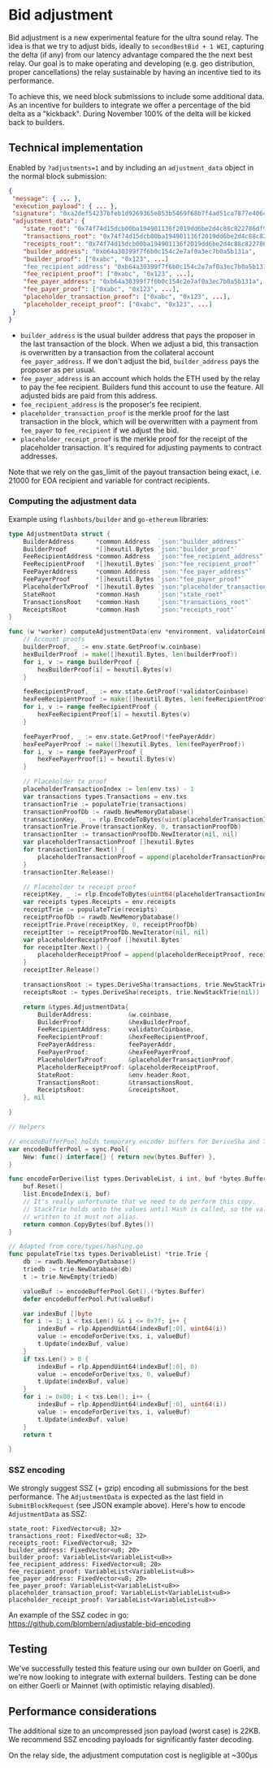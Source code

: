 # Bid adjustment

Bid adjustment is a new experimental feature for the ultra sound relay. The idea is that we try to adjust bids, ideally to `secondBestBid + 1 WEI`, capturing the delta (if any) from our latency advantage compared the the next best relay. Our goal is to make operating and developing (e.g. geo distribution, proper cancellations) the relay sustainable by having an incentive tied to its performance.

To achieve this, we need block submissions to include some additional data. As an incentive for builders to integrate we offer a percentage of the bid delta as a "kickback". During November 100% of the delta will be kicked back to builders.

## Technical implementation

Enabled by `?adjustments=1` and by including an `adjustment_data` object in the normal block submission:

```json
{
 "message": { ... },
 "execution_payload": { ... },
 "signature": "0xa2def54237bfeb1d9269365e853b5469f68b7f4ad51ca7877e406ca94bc8a94bba54c14024b2f9ed37d8690bb9fac52600b7ff52b96b843cd8529e9ecc2497a0ecd5db8372e2049156e0fa9334d5c1b0ef642f192675b586ecbe6fc381178f88",
 "adjustment_data": {
    "state_root": "0x74f74d15dcb00ba194901136f2019dd6be2d4c88c822786df90561a550193899",
    "transactions_root": "0x74f74d15dcb00ba194901136f2019dd6be2d4c88c822786df90561a550193899",
    "receipts_root": "0x74f74d15dcb00ba194901136f2019dd6be2d4c88c822786df90561a550193899",
    "builder_address": "0xb64a30399f7f6b0c154c2e7af0a3ec7b0a5b131a",
    "builder_proof": ["0xabc", "0x123", ...]
    "fee_recipient_address": "0xb64a30399f7f6b0c154c2e7af0a3ec7b0a5b131a",
    "fee_recipient_proof": ["0xabc", "0x123", ...],
    "fee_payer_address": "0xb64a30399f7f6b0c154c2e7af0a3ec7b0a5b131a",
    "fee_payer_proof": ["0xabc", "0x123", ...],
    "placeholder_transaction_proof": ["0xabc", "0x123", ...],
    "placeholder_receipt_proof": ["0xabc", "0x123", ...]
 }
}
```

- `builder_address` is the usual builder address that pays the proposer in the last transaction of the block. When we adjust a bid, this transaction is overwritten by a transaction from the collateral account `fee_payer_address`. If we don't adjust the bid, `builder_address` pays the proposer as per usual.
- `fee_payer_address` is an account which holds the ETH used by the relay to pay the fee recipient. Builders fund this account to use the feature. All adjusted bids are paid from this address.
- `fee_recipient_address` is the proposer's fee recipient.
- `placeholder_transaction_proof` is the merkle proof for the last transaction in the block, which will be overwritten with a payment from `fee_payer` to `fee_recipient` if we adjust the bid.
- `placeholder_receipt_proof` is the merkle proof for the receipt of the placeholder transaction. It's required for adjusting payments to contract addresses.

Note that we rely on the gas_limit of the payout transaction being exact, i.e. 21000 for EOA recipient and variable for contract recipients.

### Computing the adjustment data

Example using `flashbots/builder` and `go-ethereum` libraries:

```go
type AdjustmentData struct {
	BuilderAddress      *common.Address  `json:"builder_address"`
	BuilderProof        *[]hexutil.Bytes `json:"builder_proof"`
	FeeRecipientAddress *common.Address  `json:"fee_recipient_address"`
	FeeRecipientProof   *[]hexutil.Bytes `json:"fee_recipient_proof"`
	FeePayerAddress     *common.Address  `json:"fee_payer_address"`
	FeePayerProof       *[]hexutil.Bytes `json:"fee_payer_proof"`
	PlaceholderTxProof  *[]hexutil.Bytes `json:"placeholder_transaction_proof"`
	StateRoot           *common.Hash     `json:"state_root"`
	TransactionsRoot    *common.Hash     `json:"transactions_root"`
    ReceiptsRoot        *common.Hash     `json:"receipts_root"`
}

func (w *worker) computeAdjustmentData(env *environment, validatorCoinbase *common.Address, feePayerAddr *common.Address) (*types.AdjustmentData, error) {
	// Account proofs
	builderProof, _ := env.state.GetProof(w.coinbase)
	hexBuilderProof := make([]hexutil.Bytes, len(builderProof))
	for i, v := range builderProof {
		hexBuilderProof[i] = hexutil.Bytes(v)
	}

	feeRecipientProof, _ := env.state.GetProof(*validatorCoinbase)
	hexFeeRecipientProof := make([]hexutil.Bytes, len(feeRecipientProof))
	for i, v := range feeRecipientProof {
		hexFeeRecipientProof[i] = hexutil.Bytes(v)
	}

	feePayerProof, _ := env.state.GetProof(*feePayerAddr)
	hexFeePayerProof := make([]hexutil.Bytes, len(feePayerProof))
	for i, v := range feePayerProof {
		hexFeePayerProof[i] = hexutil.Bytes(v)
	}

	// Placeholder tx proof
	placeholderTransactionIndex := len(env.txs) - 1
	var transactions types.Transactions = env.txs
	transactionTrie := populateTrie(transactions)
	transactionProofDb := rawdb.NewMemoryDatabase()
	transactionKey, _ := rlp.EncodeToBytes(uint(placeholderTransactionIndex))
	transactionTrie.Prove(transactionKey, 0, transactionProofDb)
	transactionIter := transactionProofDb.NewIterator(nil, nil)
	var placeholderTransactionProof []hexutil.Bytes
	for transactionIter.Next() {
		placeholderTransactionProof = append(placeholderTransactionProof, transactionIter.Value())
	}
	transactionIter.Release()

	// Placeholder tx receipt proof
	receiptKey, _ := rlp.EncodeToBytes(uint64(placeholderTransactionIndex))
	var receipts types.Receipts = env.receipts
	receiptTrie := populateTrie(receipts)
	receiptProofDb := rawdb.NewMemoryDatabase()
	receiptTrie.Prove(receiptKey, 0, receiptProofDb)
	receiptIter := receiptProofDb.NewIterator(nil, nil)
	var placeholderReceiptProof []hexutil.Bytes
	for receiptIter.Next() {
		placeholderReceiptProof = append(placeholderReceiptProof, receiptIter.Value())
	}
	receiptIter.Release()

	transactionsRoot := types.DeriveSha(transactions, trie.NewStackTrie(nil))
	receiptsRoot := types.DeriveSha(receipts, trie.NewStackTrie(nil))

	return &types.AdjustmentData{
		BuilderAddress:          &w.coinbase,
		BuilderProof:            &hexBuilderProof,
		FeeRecipientAddress:     validatorCoinbase,
		FeeRecipientProof:       &hexFeeRecipientProof,
		FeePayerAddress:         feePayerAddr,
		FeePayerProof:           &hexFeePayerProof,
		PlaceholderTxProof:      &placeholderTransactionProof,
		PlaceholderReceiptProof: &placeholderReceiptProof,
		StateRoot:               &env.header.Root,
		TransactionsRoot:        &transactionsRoot,
		ReceiptsRoot:            &receiptsRoot,
	}, nil

}

// Helpers

// encodeBufferPool holds temporary encoder buffers for DeriveSha and TX encoding.
var encodeBufferPool = sync.Pool{
	New: func() interface{} { return new(bytes.Buffer) },
}

func encodeForDerive(list types.DerivableList, i int, buf *bytes.Buffer) []byte {
	buf.Reset()
	list.EncodeIndex(i, buf)
	// It's really unfortunate that we need to do perform this copy.
	// StackTrie holds onto the values until Hash is called, so the values
	// written to it must not alias.
	return common.CopyBytes(buf.Bytes())
}

// Adapted from core/types/hashing.go
func populateTrie(txs types.DerivableList) *trie.Trie {
	db := rawdb.NewMemoryDatabase()
	triedb := trie.NewDatabase(db)
	t := trie.NewEmpty(triedb)

	valueBuf := encodeBufferPool.Get().(*bytes.Buffer)
	defer encodeBufferPool.Put(valueBuf)

	var indexBuf []byte
	for i := 1; i < txs.Len() && i <= 0x7f; i++ {
		indexBuf = rlp.AppendUint64(indexBuf[:0], uint64(i))
		value := encodeForDerive(txs, i, valueBuf)
		t.Update(indexBuf, value)
	}
	if txs.Len() > 0 {
		indexBuf = rlp.AppendUint64(indexBuf[:0], 0)
		value := encodeForDerive(txs, 0, valueBuf)
		t.Update(indexBuf, value)
	}
	for i := 0x80; i < txs.Len(); i++ {
		indexBuf = rlp.AppendUint64(indexBuf[:0], uint64(i))
		value := encodeForDerive(txs, i, valueBuf)
		t.Update(indexBuf, value)
	}
	return t

}
```

### SSZ encoding

We strongly suggest SSZ (+ gzip) encoding all submissions for the best performance. The `AdjustmentData` is expected as the last field in `SubmitBlockRequest` (see JSON example above). Here's how to encode `AdjustmentData` as SSZ:

```
state_root: FixedVector<u8; 32>
transactions_root: FixedVector<u8; 32>
receipts_root: FixedVector<u8; 32>
builder_address: FixedVector<u8; 20>
builder_proof: VariableList<VariableList<u8>>
fee_recipient_address: FixedVector<u8; 20>
fee_recipient_proof: VariableList<VariableList<u8>>
fee_payer_address: FixedVector<u8; 20>
fee_payer_proof: VariableList<VariableList<u8>>
placeholder_transaction_proof: VariableList<VariableList<u8>>
placeholder_receipt_proof: VariableList<VariableList<u8>>
```

An example of the SSZ codec in go: https://github.com/blombern/adjustable-bid-encoding

## Testing

We've successfully tested this feature using our own builder on Goerli, and we're now looking to integrate with external builders. Testing can be done on either Goerli or Mainnet (with optimistic relaying disabled).

## Performance considerations

The additional size to an uncompressed json payload (worst case) is 22KB. We recommend SSZ encoding payloads for significantly faster decoding.

On the relay side, the adjustment computation cost is negligible at ~300μs
